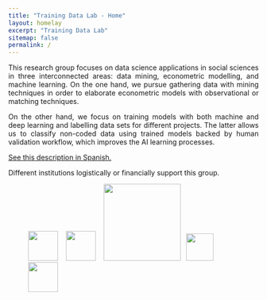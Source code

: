 ```yaml
---
title: "Training Data Lab - Home"
layout: homelay
excerpt: "Training Data Lab"
sitemap: false
permalink: /
---
```


<p align="justify">This research group focuses on data science applications in social sciences in three interconnected areas: data mining, econometric modelling, and machine learning. On the one hand, we pursue gathering data with mining techniques in order to elaborate econometric models with observational or matching techniques.</p>

<p align="justify">On the other hand, we focus on training models with both machine and deep learning and labelling data sets for different projects. The latter allows us to classify non-coded data using trained models backed by human validation workflow, which improves the AI learning processes.</p>

<a href="https://training-datalab.com/about-spanish">See this description in Spanish.</a>

<!-- **We are  looking for coders to join the Chilean Congress Bills project** [(more info)]({{ site.url }}{{ site.baseurl }}/projects/chilean-congress-bills.html)--> 

<!-- **We have an open call for research assistants** <a href="https://github.com/training-datalab/workshops/blob/main/Calls/Call-Data-Lab-Spanish.pdf" target="_blank">(see in Spanish)</a> -->

Different institutions logistically or financially support this group.

<figure class="fourth">
  <img src="{{ site.url }}{{ site.baseurl }}/images/lab-logo.png" style="width: 60px"> &nbsp;&nbsp;
  <img src="{{ site.url }}{{ site.baseurl }}/images/logos/oxford.jpg" style="width: 60px"> &nbsp;&nbsp;
  <img src="{{ site.url }}{{ site.baseurl }}/images/logos/leiden.jpg" style="width: 155px">  &nbsp;
  <!-- <img src="{{ site.url }}{{ site.baseurl }}/images/logos/uct.png" style="width: 160px">  &nbsp;&nbsp;-->
  <img src="{{ site.url }}{{ site.baseurl }}/images/logos/usach.png" style="width: 55px"> &nbsp;&nbsp;&nbsp;
  <img src="{{ site.url }}{{ site.baseurl }}/images/logos/umayor.png" style="width: 60px">
</figure>
